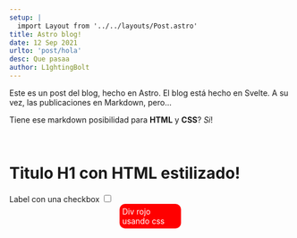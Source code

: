 ```yaml
---
setup: |
  import Layout from '../../layouts/Post.astro'
title: Astro blog!
date: 12 Sep 2021
urlto: 'post/hola'
desc: Que pasaa
author: L1ghtingBolt
---
```

Este es un post del blog, hecho en Astro.
El blog está hecho en Svelte.
A su vez, las publicaciones en Markdown, pero...

Tiene ese markdown posibilidad para <b>HTML</b> y <b>CSS</b>? <i>Si</i>!
<div>
<br/>
<h1 class="text-3xl font-bold mb-10">Titulo H1 con HTML estilizado!</h1>
<label for="cb">Label con una checkbox</label>

<input type="checkbox" id="cb">
<style>
    .divrojo {
        background: red;
        color: white;
        border-radius: 10px;
        padding: 5px;
        width: 100px;
        margin: auto;
    }
</style>
<div class="divrojo">
    Div rojo usando css
</div>
</div>